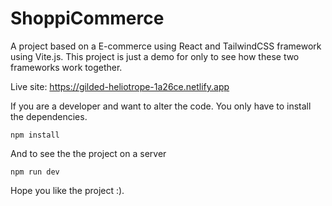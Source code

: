 # ShoppiCommerce

A project based on a E-commerce using React and TailwindCSS framework using Vite.js. This project is just a demo for only to see how these two frameworks work together.

Live site: https://gilded-heliotrope-1a26ce.netlify.app

If you are a developer and want to alter the code. You only have to install the dependencies.

    npm install

And to see the the project on a server

    npm run dev

Hope you like the project :).
